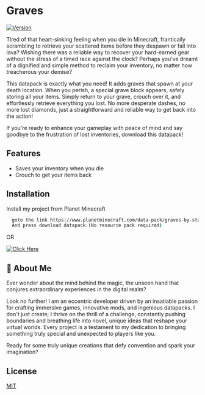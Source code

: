 
# Graves
[![Version](https://img.shields.io/static/v1?label=Version&message=1.0.0v&color=blue)]()

Tired of that heart-sinking feeling when you die in Minecraft, frantically scrambling to retrieve your scattered items before they despawn or fall into lava? Wishing there was a reliable way to recover your hard-earned gear without the stress of a timed race against the clock? Perhaps you've dreamt of a dignified and simple method to reclaim your inventory, no matter how treacherous your demise?

This datapack is exactly what you need! It adds graves that spawn at your death location. When you perish, a special grave block appears, safely storing all your items. Simply return to your grave, crouch over it, and effortlessly retrieve everything you lost. No more desperate dashes, no more lost diamonds, just a straightforward and reliable way to get back into the action!

If you're ready to enhance your gameplay with peace of mind and say goodbye to the frustration of lost inventories, download this datapack!


## Features

- Saves your inventory when you die
- Crouch to get your items back
## Installation

Install my project from Planet Minecraft

```bash
  goto the link https://www.planetminecraft.com/data-pack/graves-by-starmarine06/
  And press download datapack.(No resource pack required)
```
OR

[![Click Here](https://img.shields.io/static/v1?label=Click%20Here&message=Download&color=green)](https://www.planetminecraft.com/data-pack/graves-by-starmarine06/)
    
## 🚀 About Me
Ever wonder about the mind behind the magic, the unseen hand that conjures extraordinary experiences in the digital realm?

Look no further! I am an eccentric developer driven by an insatiable passion for crafting immersive games, innovative mods, and ingenious datapacks. I don't just create; I thrive on the thrill of a challenge, constantly pushing boundaries and breathing life into novel, unique ideas that reshape your virtual worlds. Every project is a testament to my dedication to bringing something truly special and unexpected to players like you.

Ready for some truly unique creations that defy convention and spark your imagination?


## License

[MIT](https://choosealicense.com/licenses/mit/)

